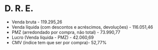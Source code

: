 # D. R. E.

- Venda bruta - 119.295,26
- Venda líquida (com descontos e acréscimos, devoluções)  - 116.051,46
- PMZ (arredondado por compra, não total) - 73.990,77
- Lucro (Venda líquida - PMZ) - 42.060,69
- CMV (índice tem que ser por compra)- 52,77%

